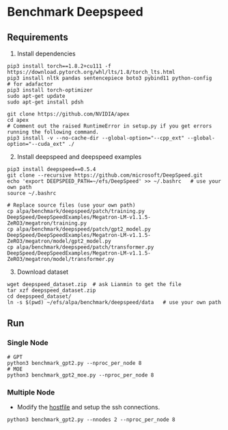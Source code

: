 # Benchmark Deepspeed

## Requirements
1. Install dependencies
```
pip3 install torch==1.8.2+cu111 -f https://download.pytorch.org/whl/lts/1.8/torch_lts.html
pip3 install nltk pandas sentencepiece boto3 pybind11 python-config
# for adafactor
pip3 install torch-optimizer
sudo apt-get update
sudo apt-get install pdsh
```

```
git clone https://github.com/NVIDIA/apex
cd apex
# Comment out the raised RuntimeError in setup.py if you get errors running the following command.
pip3 install -v --no-cache-dir --global-option="--cpp_ext" --global-option="--cuda_ext" ./
```

2. Install deepspeed and deepspeed examples
```
pip3 install deepspeed==0.5.4
git clone --recursive https://github.com/microsoft/DeepSpeed.git
echo 'export DEEPSPEED_PATH=~/efs/DeepSpeed' >> ~/.bashrc   # use your own path
source ~/.bashrc

# Replace source files (use your own path)
cp alpa/benchmark/deepspeed/patch/training.py DeepSpeed/DeepSpeedExamples/Megatron-LM-v1.1.5-ZeRO3/megatron/training.py
cp alpa/benchmark/deepspeed/patch/gpt2_model.py DeepSpeed/DeepSpeedExamples/Megatron-LM-v1.1.5-ZeRO3/megatron/model/gpt2_model.py
cp alpa/benchmark/deepspeed/patch/transformer.py DeepSpeed/DeepSpeedExamples/Megatron-LM-v1.1.5-ZeRO3/megatron/model/transformer.py
```

3. Download dataset
```
wget deepspeed_dataset.zip  # ask Lianmin to get the file
tar xzf deepspeed_dataset.zip
cd deepspeed_dataset/
ln -s $(pwd) ~/efs/alpa/benchmark/deepspeed/data   # use your own path
```

## Run
### Single Node
```
# GPT
python3 benchmark_gpt2.py --nproc_per_node 8
# MOE
python3 benchmark_gpt2_moe.py --nproc_per_node 8
```

### Multiple Node
- Modify the [hostfile](https://www.deepspeed.ai/getting-started/#resource-configuration-multi-node) and setup the ssh connections.
```
python3 benchmark_gpt2.py --nnodes 2 --nproc_per_node 8
```
